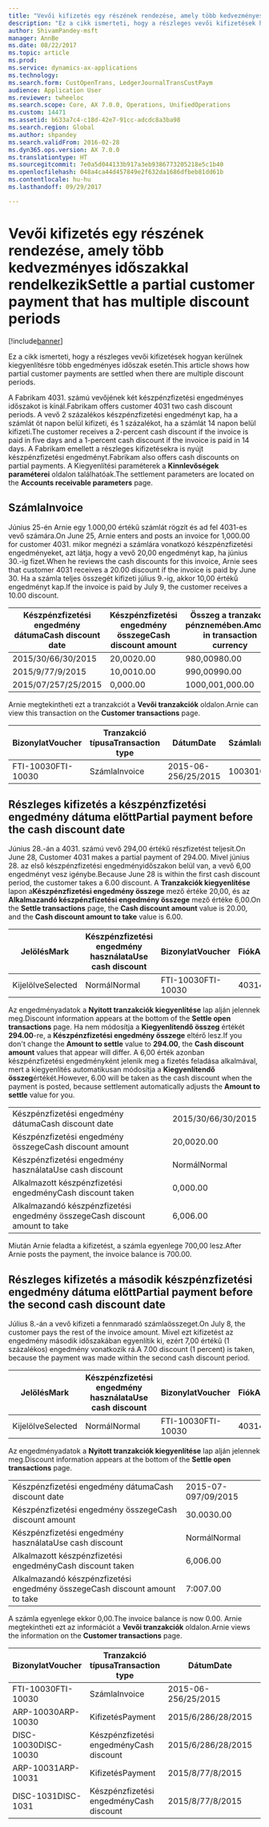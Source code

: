 ```yaml
---
title: "Vevői kifizetés egy részének rendezése, amely több kedvezményes időszakkal rendelkezik"
description: "Ez a cikk ismerteti, hogy a részleges vevői kifizetések hogyan kerülnek kiegyenlítésre több engedményes időszak esetén."
author: ShivamPandey-msft
manager: AnnBe
ms.date: 08/22/2017
ms.topic: article
ms.prod: 
ms.service: dynamics-ax-applications
ms.technology: 
ms.search.form: CustOpenTrans, LedgerJournalTransCustPaym
audience: Application User
ms.reviewer: twheeloc
ms.search.scope: Core, AX 7.0.0, Operations, UnifiedOperations
ms.custom: 14471
ms.assetid: b633a7c4-c18d-42e7-91cc-adcdc8a3ba98
ms.search.region: Global
ms.author: shpandey
ms.search.validFrom: 2016-02-28
ms.dyn365.ops.version: AX 7.0.0
ms.translationtype: HT
ms.sourcegitcommit: 7e0a5d044133b917a3eb9386773205218e5c1b40
ms.openlocfilehash: 048a4ca44d457849e2f632da1686dfbeb81dd61b
ms.contentlocale: hu-hu
ms.lasthandoff: 09/29/2017

---
```


# <a name="settle-a-partial-customer-payment-that-has-multiple-discount-periods"></a><span data-ttu-id="55f36-103">Vevői kifizetés egy részének rendezése, amely több kedvezményes időszakkal rendelkezik</span><span class="sxs-lookup"><span data-stu-id="55f36-103">Settle a partial customer payment that has multiple discount periods</span></span>

[!include[banner](../includes/banner.md)]


<span data-ttu-id="55f36-104">Ez a cikk ismerteti, hogy a részleges vevői kifizetések hogyan kerülnek kiegyenlítésre több engedményes időszak esetén.</span><span class="sxs-lookup"><span data-stu-id="55f36-104">This article shows how partial customer payments are settled when there are multiple discount periods.</span></span>

<span data-ttu-id="55f36-105">A Fabrikam 4031. számú vevőjének két készpénzfizetési engedményes időszakot is kínál.</span><span class="sxs-lookup"><span data-stu-id="55f36-105">Fabrikam offers customer 4031 two cash discount periods.</span></span> <span data-ttu-id="55f36-106">A vevő 2 százalékos készpénzfizetési engedményt kap, ha a számlát öt napon belül kifizeti, és 1 százalékot, ha a számlát 14 napon belül kifizeti.</span><span class="sxs-lookup"><span data-stu-id="55f36-106">The customer receives a 2-percent cash discount if the invoice is paid in five days and a 1-percent cash discount if the invoice is paid in 14 days.</span></span> <span data-ttu-id="55f36-107">A Fabrikam emellett a részleges kifizetésekra is nyújt készpénzfizetési engedményt.</span><span class="sxs-lookup"><span data-stu-id="55f36-107">Fabrikam also offers cash discounts on partial payments.</span></span> <span data-ttu-id="55f36-108">A Kiegyenlítési paraméterek a **Kinnlevőségek paraméterei** oldalon találhatóak.</span><span class="sxs-lookup"><span data-stu-id="55f36-108">The settlement parameters are located on the **Accounts receivable parameters** page.</span></span>

## <a name="invoice"></a><span data-ttu-id="55f36-109">Számla</span><span class="sxs-lookup"><span data-stu-id="55f36-109">Invoice</span></span>
<span data-ttu-id="55f36-110">Június 25-én Arnie egy 1.000,00 értékű számlát rögzít és ad fel 4031-es vevő számára.</span><span class="sxs-lookup"><span data-stu-id="55f36-110">On June 25, Arnie enters and posts an invoice for 1,000.00 for customer 4031.</span></span> <span data-ttu-id="55f36-111">mikor megnézi a számlára vonatkozó készpénzfizetési engedményeket, azt látja, hogy a vevő 20,00 engedményt kap, ha június 30.-ig fizet.</span><span class="sxs-lookup"><span data-stu-id="55f36-111">When he reviews the cash discounts for this invoice, Arnie sees that customer 4031 receives a 20.00 discount if the invoice is paid by June 30.</span></span> <span data-ttu-id="55f36-112">Ha a számla teljes összegét kifizeti július 9.-ig, akkor 10,00 értékű engedményt kap.</span><span class="sxs-lookup"><span data-stu-id="55f36-112">If the invoice is paid by July 9, the customer receives a 10.00 discount.</span></span>

| <span data-ttu-id="55f36-113">Készpénzfizetési engedmény dátuma</span><span class="sxs-lookup"><span data-stu-id="55f36-113">Cash discount date</span></span> | <span data-ttu-id="55f36-114">Készpénzfizetési engedmény összege</span><span class="sxs-lookup"><span data-stu-id="55f36-114">Cash discount amount</span></span> | <span data-ttu-id="55f36-115">Összeg a tranzakció pénznemében.</span><span class="sxs-lookup"><span data-stu-id="55f36-115">Amount in transaction currency</span></span> |
|--------------------|----------------------|--------------------------------|
| <span data-ttu-id="55f36-116">2015/30/6</span><span class="sxs-lookup"><span data-stu-id="55f36-116">6/30/2015</span></span>          | <span data-ttu-id="55f36-117">20,00</span><span class="sxs-lookup"><span data-stu-id="55f36-117">20.00</span></span>                | <span data-ttu-id="55f36-118">980,00</span><span class="sxs-lookup"><span data-stu-id="55f36-118">980.00</span></span>                         |
| <span data-ttu-id="55f36-119">2015/9/7</span><span class="sxs-lookup"><span data-stu-id="55f36-119">7/9/2015</span></span>           | <span data-ttu-id="55f36-120">10,00</span><span class="sxs-lookup"><span data-stu-id="55f36-120">10.00</span></span>                | <span data-ttu-id="55f36-121">990,00</span><span class="sxs-lookup"><span data-stu-id="55f36-121">990.00</span></span>                         |
| <span data-ttu-id="55f36-122">2015/07/25</span><span class="sxs-lookup"><span data-stu-id="55f36-122">7/25/2015</span></span>          | <span data-ttu-id="55f36-123">0,00</span><span class="sxs-lookup"><span data-stu-id="55f36-123">0.00</span></span>                 | <span data-ttu-id="55f36-124">1000,00</span><span class="sxs-lookup"><span data-stu-id="55f36-124">1,000.00</span></span>                       |

<span data-ttu-id="55f36-125">Arnie megtekintheti ezt a tranzakciót a **Vevői tranzakciók** oldalon.</span><span class="sxs-lookup"><span data-stu-id="55f36-125">Arnie can view this transaction on the **Customer transactions** page.</span></span>

| <span data-ttu-id="55f36-126">Bizonylat</span><span class="sxs-lookup"><span data-stu-id="55f36-126">Voucher</span></span>   | <span data-ttu-id="55f36-127">Tranzakció típusa</span><span class="sxs-lookup"><span data-stu-id="55f36-127">Transaction type</span></span> | <span data-ttu-id="55f36-128">Dátum</span><span class="sxs-lookup"><span data-stu-id="55f36-128">Date</span></span>      | <span data-ttu-id="55f36-129">Számla</span><span class="sxs-lookup"><span data-stu-id="55f36-129">Invoice</span></span> | <span data-ttu-id="55f36-130">Összeg a tranzakció pénznemtartozásában</span><span class="sxs-lookup"><span data-stu-id="55f36-130">Amount in transaction currency debit</span></span> | <span data-ttu-id="55f36-131">Összeg a tranzakció pénznemtartozásában</span><span class="sxs-lookup"><span data-stu-id="55f36-131">Amount in transaction currency credit</span></span> | <span data-ttu-id="55f36-132">Egyenleg</span><span class="sxs-lookup"><span data-stu-id="55f36-132">Balance</span></span>  | <span data-ttu-id="55f36-133">Pénznem</span><span class="sxs-lookup"><span data-stu-id="55f36-133">Currency</span></span> |
|-----------|------------------|-----------|---------|--------------------------------------|---------------------------------------|----------|----------|
| <span data-ttu-id="55f36-134">FTI-10030</span><span class="sxs-lookup"><span data-stu-id="55f36-134">FTI-10030</span></span> | <span data-ttu-id="55f36-135">Számla</span><span class="sxs-lookup"><span data-stu-id="55f36-135">Invoice</span></span>          | <span data-ttu-id="55f36-136">2015-06-25</span><span class="sxs-lookup"><span data-stu-id="55f36-136">6/25/2015</span></span> | <span data-ttu-id="55f36-137">10030</span><span class="sxs-lookup"><span data-stu-id="55f36-137">10030</span></span>   | <span data-ttu-id="55f36-138">1000,00</span><span class="sxs-lookup"><span data-stu-id="55f36-138">1,000.00</span></span>                             |                                       | <span data-ttu-id="55f36-139">1000,00</span><span class="sxs-lookup"><span data-stu-id="55f36-139">1,000.00</span></span> | <span data-ttu-id="55f36-140">dollár</span><span class="sxs-lookup"><span data-stu-id="55f36-140">USD</span></span>      |

## <a name="partial-payment-before-the-cash-discount-date"></a><span data-ttu-id="55f36-141">Részleges kifizetés a készpénzfizetési engedmény dátuma előtt</span><span class="sxs-lookup"><span data-stu-id="55f36-141">Partial payment before the cash discount date</span></span>
<span data-ttu-id="55f36-142">Június 28.-án a 4031. számú vevő 294,00 értékű részfizetést teljesít.</span><span class="sxs-lookup"><span data-stu-id="55f36-142">On June 28, Customer 4031 makes a partial payment of 294.00.</span></span> <span data-ttu-id="55f36-143">Mivel június 28. az első készpénzfizetési engedményidőszakon belül van, a vevő 6,00 engedményt vesz igénybe.</span><span class="sxs-lookup"><span data-stu-id="55f36-143">Because June 28 is within the first cash discount period, the customer takes a 6.00 discount.</span></span> <span data-ttu-id="55f36-144">A **Tranzakciók kiegyenlítése** lapon a**Készpénzfizetési engedmény összege** mező értéke 20,00, és az **Alkalmazandó készpénzfizetési engedmény összege** mező értéke 6,00.</span><span class="sxs-lookup"><span data-stu-id="55f36-144">On the **Settle transactions** page, the **Cash discount amount** value is 20.00, and the **Cash discount amount to take** value is 6.00.</span></span>

| <span data-ttu-id="55f36-145">Jelölés</span><span class="sxs-lookup"><span data-stu-id="55f36-145">Mark</span></span>     | <span data-ttu-id="55f36-146">Készpénzfizetési engedmény használata</span><span class="sxs-lookup"><span data-stu-id="55f36-146">Use cash discount</span></span> | <span data-ttu-id="55f36-147">Bizonylat</span><span class="sxs-lookup"><span data-stu-id="55f36-147">Voucher</span></span>   | <span data-ttu-id="55f36-148">Fiók</span><span class="sxs-lookup"><span data-stu-id="55f36-148">Account</span></span> | <span data-ttu-id="55f36-149">Dátum</span><span class="sxs-lookup"><span data-stu-id="55f36-149">Date</span></span>      | <span data-ttu-id="55f36-150">Fiz. határidő</span><span class="sxs-lookup"><span data-stu-id="55f36-150">Due date</span></span>  | <span data-ttu-id="55f36-151">Számla</span><span class="sxs-lookup"><span data-stu-id="55f36-151">Invoice</span></span> | <span data-ttu-id="55f36-152">Összeg a tranzakció pénznemében.</span><span class="sxs-lookup"><span data-stu-id="55f36-152">Amount in transaction currency</span></span> | <span data-ttu-id="55f36-153">Pénznem</span><span class="sxs-lookup"><span data-stu-id="55f36-153">Currency</span></span> | <span data-ttu-id="55f36-154">Kiegyenlítendő összeg</span><span class="sxs-lookup"><span data-stu-id="55f36-154">Amount to settle</span></span> |
|----------|-------------------|-----------|---------|-----------|-----------|---------|--------------------------------|----------|------------------|
| <span data-ttu-id="55f36-155">Kijelölve</span><span class="sxs-lookup"><span data-stu-id="55f36-155">Selected</span></span> | <span data-ttu-id="55f36-156">Normál</span><span class="sxs-lookup"><span data-stu-id="55f36-156">Normal</span></span>            | <span data-ttu-id="55f36-157">FTI-10030</span><span class="sxs-lookup"><span data-stu-id="55f36-157">FTI-10030</span></span> | <span data-ttu-id="55f36-158">4031</span><span class="sxs-lookup"><span data-stu-id="55f36-158">4031</span></span>    | <span data-ttu-id="55f36-159">2015-06-25</span><span class="sxs-lookup"><span data-stu-id="55f36-159">6/25/2015</span></span> | <span data-ttu-id="55f36-160">2015/07/25</span><span class="sxs-lookup"><span data-stu-id="55f36-160">7/25/2015</span></span> | <span data-ttu-id="55f36-161">10030</span><span class="sxs-lookup"><span data-stu-id="55f36-161">10030</span></span>   | <span data-ttu-id="55f36-162">1000,00</span><span class="sxs-lookup"><span data-stu-id="55f36-162">1,000.00</span></span>                       | <span data-ttu-id="55f36-163">dollár</span><span class="sxs-lookup"><span data-stu-id="55f36-163">USD</span></span>      | <span data-ttu-id="55f36-164">294,00</span><span class="sxs-lookup"><span data-stu-id="55f36-164">294.00</span></span>           |

<span data-ttu-id="55f36-165">Az engedményadatok a **Nyitott tranzakciók kiegyenlítése** lap alján jelennek meg.</span><span class="sxs-lookup"><span data-stu-id="55f36-165">Discount information appears at the bottom of the **Settle open transactions** page.</span></span> <span data-ttu-id="55f36-166">Ha nem módosítja a **Kiegyenlítendő összeg** értékét **294.00**-re, a **Készpénzfizetési engedmény összege** eltérő lesz.</span><span class="sxs-lookup"><span data-stu-id="55f36-166">If you don't change the **Amount to settle** value to **294.00**, the **Cash discount amount** values that appear will differ.</span></span> <span data-ttu-id="55f36-167">A 6,00 érték azonban készpénzfizetési engedményként jelenik meg a fizetés feladása alkalmával, mert a kiegyenlítés automatikusan módosítja a **Kiegyenlítendő összeg**értékét.</span><span class="sxs-lookup"><span data-stu-id="55f36-167">However, 6.00 will be taken as the cash discount when the payment is posted, because settlement automatically adjusts the **Amount to settle** value for you.</span></span>

|                              |           |
|------------------------------|-----------|
| <span data-ttu-id="55f36-168">Készpénzfizetési engedmény dátuma</span><span class="sxs-lookup"><span data-stu-id="55f36-168">Cash discount date</span></span>           | <span data-ttu-id="55f36-169">2015/30/6</span><span class="sxs-lookup"><span data-stu-id="55f36-169">6/30/2015</span></span> |
| <span data-ttu-id="55f36-170">Készpénzfizetési engedmény összege</span><span class="sxs-lookup"><span data-stu-id="55f36-170">Cash discount amount</span></span>         | <span data-ttu-id="55f36-171">20,00</span><span class="sxs-lookup"><span data-stu-id="55f36-171">20.00</span></span>     |
| <span data-ttu-id="55f36-172">Készpénzfizetési engedmény használata</span><span class="sxs-lookup"><span data-stu-id="55f36-172">Use cash discount</span></span>            | <span data-ttu-id="55f36-173">Normál</span><span class="sxs-lookup"><span data-stu-id="55f36-173">Normal</span></span>    |
| <span data-ttu-id="55f36-174">Alkalmazott készpénzfizetési engedmény</span><span class="sxs-lookup"><span data-stu-id="55f36-174">Cash discount taken</span></span>          | <span data-ttu-id="55f36-175">0,00</span><span class="sxs-lookup"><span data-stu-id="55f36-175">0.00</span></span>      |
| <span data-ttu-id="55f36-176">Alkalmazandó készpénzfizetési engedmény összege</span><span class="sxs-lookup"><span data-stu-id="55f36-176">Cash discount amount to take</span></span> | <span data-ttu-id="55f36-177">6,00</span><span class="sxs-lookup"><span data-stu-id="55f36-177">6.00</span></span>      |

<span data-ttu-id="55f36-178">Miután Arnie feladta a kifizetést, a számla egyenlege 700,00 lesz.</span><span class="sxs-lookup"><span data-stu-id="55f36-178">After Arnie posts the payment, the invoice balance is 700.00.</span></span>

## <a name="partial-payment-before-the-second-cash-discount-date"></a><span data-ttu-id="55f36-179">Részleges kifizetés a második készpénzfizetési engedmény dátuma előtt</span><span class="sxs-lookup"><span data-stu-id="55f36-179">Partial payment before the second cash discount date</span></span>
<span data-ttu-id="55f36-180">Július 8.-án a vevő kifizeti a fennmaradó számlaösszeget.</span><span class="sxs-lookup"><span data-stu-id="55f36-180">On July 8, the customer pays the rest of the invoice amount.</span></span> <span data-ttu-id="55f36-181">Mivel ezt kifizetést az engedmény második időszakában egyenlítik ki, ezért 7,00 értékű (1 százalékos) engedmény vonatkozik rá.</span><span class="sxs-lookup"><span data-stu-id="55f36-181">A 7.00 discount (1 percent) is taken, because the payment was made within the second cash discount period.</span></span>

| <span data-ttu-id="55f36-182">Jelölés</span><span class="sxs-lookup"><span data-stu-id="55f36-182">Mark</span></span>     | <span data-ttu-id="55f36-183">Készpénzfizetési engedmény használata</span><span class="sxs-lookup"><span data-stu-id="55f36-183">Use cash discount</span></span> | <span data-ttu-id="55f36-184">Bizonylat</span><span class="sxs-lookup"><span data-stu-id="55f36-184">Voucher</span></span>   | <span data-ttu-id="55f36-185">Fiók</span><span class="sxs-lookup"><span data-stu-id="55f36-185">Account</span></span> | <span data-ttu-id="55f36-186">Dátum</span><span class="sxs-lookup"><span data-stu-id="55f36-186">Date</span></span>      | <span data-ttu-id="55f36-187">Fiz. határidő</span><span class="sxs-lookup"><span data-stu-id="55f36-187">Due date</span></span>  | <span data-ttu-id="55f36-188">Számla</span><span class="sxs-lookup"><span data-stu-id="55f36-188">Invoice</span></span> | <span data-ttu-id="55f36-189">Összeg a tranzakció pénznemtartozásában</span><span class="sxs-lookup"><span data-stu-id="55f36-189">Amount in transaction currency debit</span></span> | <span data-ttu-id="55f36-190">Összeg a tranzakció pénznemtartozásában</span><span class="sxs-lookup"><span data-stu-id="55f36-190">Amount in transaction currency credit</span></span> | <span data-ttu-id="55f36-191">Pénznem</span><span class="sxs-lookup"><span data-stu-id="55f36-191">Currency</span></span> | <span data-ttu-id="55f36-192">Kiegyenlítendő összeg</span><span class="sxs-lookup"><span data-stu-id="55f36-192">Amount to settle</span></span> |
|----------|-------------------|-----------|---------|-----------|-----------|---------|--------------------------------------|---------------------------------------|----------|------------------|
| <span data-ttu-id="55f36-193">Kijelölve</span><span class="sxs-lookup"><span data-stu-id="55f36-193">Selected</span></span> | <span data-ttu-id="55f36-194">Normál</span><span class="sxs-lookup"><span data-stu-id="55f36-194">Normal</span></span>            | <span data-ttu-id="55f36-195">FTI-10030</span><span class="sxs-lookup"><span data-stu-id="55f36-195">FTI-10030</span></span> | <span data-ttu-id="55f36-196">4031</span><span class="sxs-lookup"><span data-stu-id="55f36-196">4031</span></span>    | <span data-ttu-id="55f36-197">2015-06-25</span><span class="sxs-lookup"><span data-stu-id="55f36-197">6/25/2015</span></span> | <span data-ttu-id="55f36-198">2015/07/25</span><span class="sxs-lookup"><span data-stu-id="55f36-198">7/25/2015</span></span> | <span data-ttu-id="55f36-199">10030</span><span class="sxs-lookup"><span data-stu-id="55f36-199">10030</span></span>   | <span data-ttu-id="55f36-200">700,00</span><span class="sxs-lookup"><span data-stu-id="55f36-200">700.00</span></span>                               |                                       | <span data-ttu-id="55f36-201">dollár</span><span class="sxs-lookup"><span data-stu-id="55f36-201">USD</span></span>      | <span data-ttu-id="55f36-202">693,00</span><span class="sxs-lookup"><span data-stu-id="55f36-202">693.00</span></span>           |

<span data-ttu-id="55f36-203">Az engedményadatok a **Nyitott tranzakciók kiegyenlítése** lap alján jelennek meg.</span><span class="sxs-lookup"><span data-stu-id="55f36-203">Discount information appears at the bottom of the **Settle open transactions** page.</span></span>

|                              |           |
|------------------------------|-----------|
| <span data-ttu-id="55f36-204">Készpénzfizetési engedmény dátuma</span><span class="sxs-lookup"><span data-stu-id="55f36-204">Cash discount date</span></span>           | <span data-ttu-id="55f36-205">2015-07-09</span><span class="sxs-lookup"><span data-stu-id="55f36-205">7/09/2015</span></span> |
| <span data-ttu-id="55f36-206">Készpénzfizetési engedmény összege</span><span class="sxs-lookup"><span data-stu-id="55f36-206">Cash discount amount</span></span>         | <span data-ttu-id="55f36-207">30.00</span><span class="sxs-lookup"><span data-stu-id="55f36-207">30.00</span></span>     |
| <span data-ttu-id="55f36-208">Készpénzfizetési engedmény használata</span><span class="sxs-lookup"><span data-stu-id="55f36-208">Use cash discount</span></span>            | <span data-ttu-id="55f36-209">Normál</span><span class="sxs-lookup"><span data-stu-id="55f36-209">Normal</span></span>    |
| <span data-ttu-id="55f36-210">Alkalmazott készpénzfizetési engedmény</span><span class="sxs-lookup"><span data-stu-id="55f36-210">Cash discount taken</span></span>          | <span data-ttu-id="55f36-211">6,00</span><span class="sxs-lookup"><span data-stu-id="55f36-211">6.00</span></span>      |
| <span data-ttu-id="55f36-212">Alkalmazandó készpénzfizetési engedmény összege</span><span class="sxs-lookup"><span data-stu-id="55f36-212">Cash discount amount to take</span></span> | <span data-ttu-id="55f36-213">7:00</span><span class="sxs-lookup"><span data-stu-id="55f36-213">7.00</span></span>      |

<span data-ttu-id="55f36-214">A számla egyenlege ekkor 0,00.</span><span class="sxs-lookup"><span data-stu-id="55f36-214">The invoice balance is now 0.00.</span></span> <span data-ttu-id="55f36-215">Arnie megtekintheti ezt az információt a **Vevői tranzakciók** oldalon.</span><span class="sxs-lookup"><span data-stu-id="55f36-215">Arnie views the information on the **Customer transactions** page.</span></span>

| <span data-ttu-id="55f36-216">Bizonylat</span><span class="sxs-lookup"><span data-stu-id="55f36-216">Voucher</span></span>    | <span data-ttu-id="55f36-217">Tranzakció típusa</span><span class="sxs-lookup"><span data-stu-id="55f36-217">Transaction type</span></span> | <span data-ttu-id="55f36-218">Dátum</span><span class="sxs-lookup"><span data-stu-id="55f36-218">Date</span></span>      | <span data-ttu-id="55f36-219">Számla</span><span class="sxs-lookup"><span data-stu-id="55f36-219">Invoice</span></span> | <span data-ttu-id="55f36-220">Összeg a tranzakció pénznemtartozásában</span><span class="sxs-lookup"><span data-stu-id="55f36-220">Amount in transaction currency debit</span></span> | <span data-ttu-id="55f36-221">Összeg a tranzakció pénznemtartozásában</span><span class="sxs-lookup"><span data-stu-id="55f36-221">Amount in transaction currency credit</span></span> | <span data-ttu-id="55f36-222">Egyenleg</span><span class="sxs-lookup"><span data-stu-id="55f36-222">Balance</span></span> | <span data-ttu-id="55f36-223">Pénznem</span><span class="sxs-lookup"><span data-stu-id="55f36-223">Currency</span></span> |
|------------|------------------|-----------|---------|--------------------------------------|---------------------------------------|---------|----------|
| <span data-ttu-id="55f36-224">FTI-10030</span><span class="sxs-lookup"><span data-stu-id="55f36-224">FTI-10030</span></span>  | <span data-ttu-id="55f36-225">Számla</span><span class="sxs-lookup"><span data-stu-id="55f36-225">Invoice</span></span>          | <span data-ttu-id="55f36-226">2015-06-25</span><span class="sxs-lookup"><span data-stu-id="55f36-226">6/25/2015</span></span> | <span data-ttu-id="55f36-227">10030</span><span class="sxs-lookup"><span data-stu-id="55f36-227">10030</span></span>   | <span data-ttu-id="55f36-228">1000,00</span><span class="sxs-lookup"><span data-stu-id="55f36-228">1,000.00</span></span>                             |                                       | <span data-ttu-id="55f36-229">0,00</span><span class="sxs-lookup"><span data-stu-id="55f36-229">0.00</span></span>    | <span data-ttu-id="55f36-230">dollár</span><span class="sxs-lookup"><span data-stu-id="55f36-230">USD</span></span>      |
| <span data-ttu-id="55f36-231">ARP-10030</span><span class="sxs-lookup"><span data-stu-id="55f36-231">ARP-10030</span></span>  |  <span data-ttu-id="55f36-232">Kifizetés</span><span class="sxs-lookup"><span data-stu-id="55f36-232">Payment</span></span>         | <span data-ttu-id="55f36-233">2015/6/28</span><span class="sxs-lookup"><span data-stu-id="55f36-233">6/28/2015</span></span> |         |                                      | <span data-ttu-id="55f36-234">294,00</span><span class="sxs-lookup"><span data-stu-id="55f36-234">294.00</span></span>                                | <span data-ttu-id="55f36-235">0,00</span><span class="sxs-lookup"><span data-stu-id="55f36-235">0.00</span></span>    | <span data-ttu-id="55f36-236">dollár</span><span class="sxs-lookup"><span data-stu-id="55f36-236">USD</span></span>      |
| <span data-ttu-id="55f36-237">DISC-10030</span><span class="sxs-lookup"><span data-stu-id="55f36-237">DISC-10030</span></span> |  <span data-ttu-id="55f36-238">Készpénzfizetési engedmény</span><span class="sxs-lookup"><span data-stu-id="55f36-238">Cash discount</span></span>   | <span data-ttu-id="55f36-239">2015/6/28</span><span class="sxs-lookup"><span data-stu-id="55f36-239">6/28/2015</span></span> |         |                                      | <span data-ttu-id="55f36-240">6,00</span><span class="sxs-lookup"><span data-stu-id="55f36-240">6.00</span></span>                                  | <span data-ttu-id="55f36-241">0,00</span><span class="sxs-lookup"><span data-stu-id="55f36-241">0.00</span></span>    | <span data-ttu-id="55f36-242">dollár</span><span class="sxs-lookup"><span data-stu-id="55f36-242">USD</span></span>      |
| <span data-ttu-id="55f36-243">ARP-10031</span><span class="sxs-lookup"><span data-stu-id="55f36-243">ARP-10031</span></span>  |  <span data-ttu-id="55f36-244">Kifizetés</span><span class="sxs-lookup"><span data-stu-id="55f36-244">Payment</span></span>         | <span data-ttu-id="55f36-245">2015/8/7</span><span class="sxs-lookup"><span data-stu-id="55f36-245">7/8/2015</span></span>  |         |                                      | <span data-ttu-id="55f36-246">693,00</span><span class="sxs-lookup"><span data-stu-id="55f36-246">693.00</span></span>                                | <span data-ttu-id="55f36-247">0,00</span><span class="sxs-lookup"><span data-stu-id="55f36-247">0.00</span></span>    | <span data-ttu-id="55f36-248">dollár</span><span class="sxs-lookup"><span data-stu-id="55f36-248">USD</span></span>      |
| <span data-ttu-id="55f36-249">DISC-1031</span><span class="sxs-lookup"><span data-stu-id="55f36-249">DISC-1031</span></span>  |  <span data-ttu-id="55f36-250">Készpénzfizetési engedmény</span><span class="sxs-lookup"><span data-stu-id="55f36-250">Cash discount</span></span>   | <span data-ttu-id="55f36-251">2015/8/7</span><span class="sxs-lookup"><span data-stu-id="55f36-251">7/8/2015</span></span>  |         |                                      | <span data-ttu-id="55f36-252">7:00</span><span class="sxs-lookup"><span data-stu-id="55f36-252">7.00</span></span>                                  | <span data-ttu-id="55f36-253">0,00</span><span class="sxs-lookup"><span data-stu-id="55f36-253">0.00</span></span>    | <span data-ttu-id="55f36-254">dollár</span><span class="sxs-lookup"><span data-stu-id="55f36-254">USD</span></span>      |






